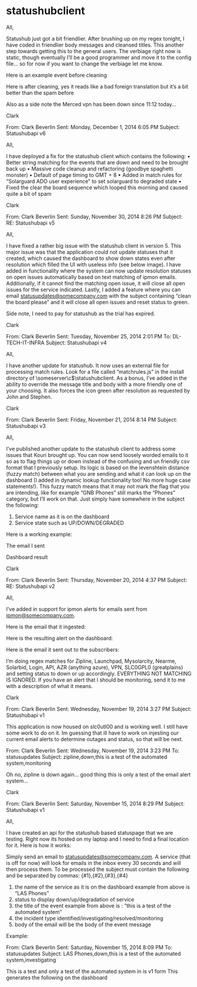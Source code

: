 statushubclient
===============

All,

Statushub just got a bit friendlier. After brushing up on my regex tonight, I have coded in friendlier body messages and cleansed titles. This another step towards getting this to the general users. The verbiage right now is static, though eventually I’ll be a good programmer and move it to the config file… so for now if you want to change the verbiage let me know.

Here is an example event before cleaning

Here is after cleaning, yes it reads like a bad foreign translation but it’s a bit better than the spam before

Also as a side note the Merced vpn has been down since 11:12 today…

Clark

From: Clark Beverlin 
Sent: Monday, December 1, 2014 6:05 PM
Subject: Statushubapi v6

All,

I have deployed a fix for the statushub client which contains the following:
•	Better string matching for the events that are down and need to be brought back up
•	Massive code cleanup and refactoring (goodbye spaghetti monster)
•	Default of page timing to GMT + 8
•	Added in match rules for “Solarguard ADO user experience” to set solarguard to degraded state
•	Fixed the clear the board sequence which looped this morning and caused quite a bit of spam

Clark


From: Clark Beverlin 
Sent: Sunday, November 30, 2014 8:26 PM
Subject: RE: Statushubapi v5

All,

I have fixed a rather big issue with the statushub client in version 5. This major issue was that the application could not update statuses that it created, which caused the dashboard to show down states even after resolution which filled the UI with useless info (see below image). I have added in functionality where the system can now update resolution statuses on open issues automatically based on text matching of ipmon emails. Additionally, if it cannot find the matching open issue, it will close all open issues for the service indicated. Lastly, I added a feature where you can email statusupdates@somecompany.com with the subject containing “clean the board please” and it will close all open issues and reset status to green.

Side note, I need to pay for statushub as the trial has expired.

Clark


From: Clark Beverlin 
Sent: Tuesday, November 25, 2014 2:01 PM
To: DL-TECH-IT-INFRA
Subject: Statushubapi v4

All,

I have another update for statushub. It now uses an external file for processing match rules. Look for a file called “matchrules.js” in the install directory of \\someserver\c$\statushubclient. As a bonus, I’ve added in the ability to override the message title and body with a more friendly one of your choosing. It also forces the icon green after resolution as requested by John and Stephen.

Clark

From: Clark Beverlin 
Sent: Friday, November 21, 2014 8:14 PM
Subject: Statushubapi v3

All,

I’ve published another update to the statushub client to address some issues that Kouri brought up. You can now send loosely worded emails to it so as to flag things up or down instead of the confusing and un friendly csv format that I previously setup. Its logic is based on the levenshtein distance (fuzzy match) between what you are sending and what it can look up on the dashboard (I added in dynamic lookup functionality too! No more huge case statements!). This fuzzy match means that it may not mark the flag that you are intending, like for example “GNB Phones” still marks the “Phones” category, but I’ll work on that. Just simply have somewhere in the subject the following:

1.	Service name as it is on the dashboard
2.	Service state such as UP/DOWN/DEGRADED

Here is a working example:

The email I sent

Dashboard result
 
Clark

From: Clark Beverlin 
Sent: Thursday, November 20, 2014 4:37 PM
Subject: RE: Statushubapi v2

All,

I’ve added in support for ipmon alerts for emails sent from ipmon@somecompany.com.

Here is the email that it ingested:
 
Here is the resulting alert on the dashboard:
 
Here is the email it sent out to the subscribers:

I’m doing regex matches for Zipline, Launchpad, Mysolarcity, Nearme, Solarbid, Login, API, AZR (anything azure), VPN, SLC0GPL0 (greatplains) and setting status to down or up accordingly. EVERYTHING NOT MATCHING IS IGNORED. If you have an alert that I should be monitoring, send it to me with a description of what it means.

Clark


From: Clark Beverlin 
Sent: Wednesday, November 19, 2014 3:27 PM
Subject: Statushubapi v1

This application is now housed on slc0utl00 and is working well. I still have some work to do on it. Im guessing that ill have to work on injesting our current email alerts to determine outages and status, so that will be next.
 

From: Clark Beverlin 
Sent: Wednesday, November 19, 2014 3:23 PM
To: statusupdates
Subject: zipline,down,this is a test of the automated system,monitoring

Oh no, zipline is down again… good thing this is only a test of the email alert system…

Clark

From: Clark Beverlin 
Sent: Saturday, November 15, 2014 8:29 PM
Subject: Statushubapi v1

All,

I have created an api for the statushub based statuspage that we are testing. Right now its hosted on my laptop and I need to find a final location for it. Here is how it works:

Simply send an email to statusupdates@somecompany.com. A service (that is off for now) will look for emails in the inbox every 30 seconds and will then process them. To be processed the subject must contain the following and be separated by commas: {#1},{#2},{#3},{#4}
1.	the name of the service as it is on the dashboard example from above is “LAS Phones”
2.	status to display down/up/degradation of service
3.	the title of the event example from above is : ”this is a test of the automated system”
4.	the incident type identified/investigating/resolved/monitoring
5.	body of the email will be the body of the event message

Example: 

From: Clark Beverlin 
Sent: Saturday, November 15, 2014 8:09 PM
To: statusupdates
Subject: LAS Phones,down,this is a test of the automated system,investigating

This is a test and only a test of the automated system in is v1 form
This generates the following on the dashboard
 
